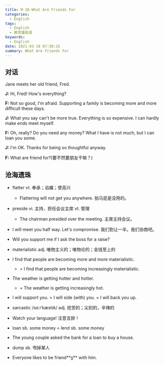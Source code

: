 ```yaml
---
title: M-10-What Are Friends For
categories:
  - English
tags:
  - English
  - 赖世雄英语
keywords:
  - English
date: 2021-03-10 07:50:25
summary: What Are Friends For
---
```


## 对话

Jane meets her old friend, Fred.

**J:** Hi, Fred! How's everything?

**F:** Not so good, I'm afraid. Supporting a family is becoming more and more difficult these days.

**J:** What you say can't be more true. Everything is so expensive. I can hardly make ends meet myself.

**F:** Oh, really? Do you need any money? What I have is not much, but I can loan you some.

**J:** I'm OK. Thanks for being so thoughtful anyway.

**F:** What are friend for?(要不然要朋友干嘛？)

## 沧海遗珠

- flatter  vt. 奉承；谄媚；使高兴
  - Flattering will not get you anywhere. 拍马屁是没用的。
- preside    vi. 主持，担任会议主席   vt. 管理

  - The chairman presided over the meeting. 主席主持会议。
- I will meet you half way. Let's compromise.  我们割让一半。我们协商吧。
- Will you support me if I ask the boss for a raise?
- materialistic  adj. 唯物主义的；唯物论的；金钱至上的
- I find that people are becoming more and more materialistic.
  - = I find that people are becoming increasingly materialistic.
- The weather is getting hotter and hotter.
  - = The weather is getting increasingly hot.
- I will support you. =  I will side (with) you. = I will back you up. 
- sarcastic   /sɑːrˈkæstɪk/     adj. 挖苦的；尖刻的，辛辣的
- Watch your language! 注意言辞！
- loan sb. some money = lend sb. some money
- The young couple asked the bank for a loan to buy a house.
- dump sb. 甩掉某人
- Everyone likes to be friend**<u>s</u>** with him.

